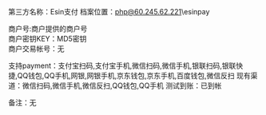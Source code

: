 第三方名称：Esin支付 
档案位置：php@60.245.62.221\esinpay 
 
商户号:商户提供的商户号  
商户密钥KEY：MD5密钥  
商户交易帐号：无 
 
支持payment：支付宝扫码,支付宝手机,微信扫码,微信手机,银联扫码,银联快捷,QQ钱包,QQ手机,网银,网银手机,京东钱包,京东手机,百度钱包,微信反扫 
现有渠道：微信扫码,微信手机,微信反扫,QQ钱包,QQ手机
测试到账：已到帐 
 
备注：无
